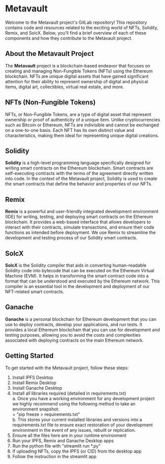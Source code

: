 # Metavault

Welcome to the Metavault project's GitLab repository! This repository contains code and resources related to the exciting world of NFTs, Solidity, Remix, and SolcX. Below, you'll find a brief overview of each of these components and how they contribute to the Metavault project.

## About the Metavault Project

The **Metavault** project is a blockchain-based endeavor that focuses on creating and managing Non-Fungible Tokens (NFTs) using the Ethereum blockchain. NFTs are unique digital assets that have gained significant attention for their ability to represent ownership of digital and physical items, digital art, collectibles, virtual real estate, and more.

## NFTs (Non-Fungible Tokens)

NFTs, or Non-Fungible Tokens, are a type of digital asset that represent ownership or proof of authenticity of a unique item. Unlike cryptocurrencies such as Bitcoin or Ethereum, NFTs are indivisible and cannot be exchanged on a one-to-one basis. Each NFT has its own distinct value and characteristics, making them ideal for representing unique digital creations.

## Solidity

**Solidity** is a high-level programming language specifically designed for writing smart contracts on the Ethereum blockchain. Smart contracts are self-executing contracts with the terms of the agreement directly written into code. In the context of the Metavault project, Solidity is used to create the smart contracts that define the behavior and properties of our NFTs.

## Remix

**Remix** is a powerful and user-friendly integrated development environment (IDE) for writing, testing, and deploying smart contracts on the Ethereum blockchain. It provides a web-based interface that allows developers to interact with their contracts, simulate transactions, and ensure their code functions as intended before deployment. We use Remix to streamline the development and testing process of our Solidity smart contracts. 

## SolcX

**SolcX** is the Solidity compiler that aids in converting human-readable Solidity code into bytecode that can be executed on the Ethereum Virtual Machine (EVM). It helps in transforming the smart contract code into a format that can be understood and executed by the Ethereum network. This compiler is an essential tool in the development and deployment of our NFT-related smart contracts.

## Ganache

**Ganache** is a personal blockchain for Ethereum development that you can use to deploy contracts, develop your applications, and run tests. It provides a local Ethereum blockchain that you can use for development and testing purposes, allowing you to avoid the costs and complexities associated with deploying contracts on the main Ethereum network.

## Getting Started

To get started with the Metavault project, follow these steps:
 1. Install IPFS Desktop
 2. Install Remix Desktop
 3. Install Ganache Desktop
 4. Install all libraries required (detailed in requirements.txt) <br />
        a. Once you have a working environment for any development project we highly recommend using the following method to take an environment snapshot: <br />
                 + "pip freeze > requirements.txt" <br />
        b. This stores your current installed libraries and versions into a requirements.txt file to ensure exact restoration of your development environment in the event of any issues,
           rebuilt or replication. <br />
 6. Ensure all the files here are in your runtime environment
 7. Run your IPFS, Remix and Ganache Desktop apps
 8. Run the python file with "streamlit run *.py"
 9. If uploading NFTs, copy the IPFS (or CID) from the desktop app
 10. Follow the instruction in the streamlit app
